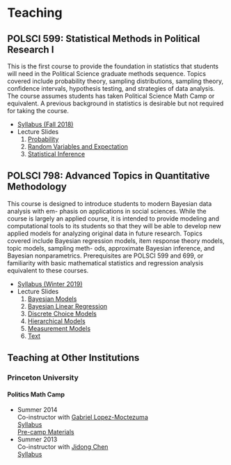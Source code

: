 # Teaching

## POLSCI 599: Statistical Methods in Political Research I

This is the first course to provide the foundation in statistics that students will need in
the Political Science graduate methods sequence. Topics covered include probability theory,
sampling distributions, sampling theory, confidence intervals, hypothesis testing, and strategies
of data analysis. The course assumes students has taken Political Science Math Camp or
equivalent. A previous background in statistics is desirable but not required for taking the
course.

- [Syllabus (Fall 2018)](./files/syl599.pdf)
- Lecture Slides  
  1. [Probability](./files/prob.pdf)
  2. [Random Variables and Expectation](./files/rv.pdf)
  3. [Statistical Inference](./files/inference.pdf)

## POLSCI 798: Advanced Topics in Quantitative Methodology

This course is designed to introduce students to modern Bayesian data analysis with em-
phasis on applications in social sciences. While the course is largely an applied course, it is
intended to provide modeling and computational tools to its students so that they will be able
to develop new applied models for analyzing original data in future research. Topics covered
include Bayesian regression models, item response theory models, topic models, sampling meth-
ods, approximate Bayesian inference, and Bayesian nonparametrics. Prerequisites are POLSCI
599 and 699, or familiarity with basic mathematical statistics and regression analysis equivalent
to these courses.

- [Syllabus (Winter 2019)](./files/syl798.pdf)
- Lecture Slides  
  1. [Bayesian Models](./files/basics.pdf)
  2. [Bayesian Linear Regression](./files/bayesreg.pdf)
  3. [Discrete Choice Models](./files/discrete.pdf)
  4. [Hierarchical Models](./files/hierarchical.pdf)
  5. [Measurement Models](./files/measurement.pdf)
  6. [Text](./files/text.pdf)

## Teaching at Other Institutions

### Princeton University

#### Politics Math Camp  
  - Summer 2014  
    Co-instructor with [Gabriel Lopez-Moctezuma](http://www.glmoctezuma.com/)  
    [Syllabus](./files/sylmath14.pdf)  
    [Pre-camp Materials](./files/premath14.pdf)
  - Summer 2013  
    Co-instructor with [Jidong Chen](https://www.jidongchen.org/)  
    [Syllabus](./files/sylmath13.pdf)

<!--
You can use the [editor on GitHub](https://github.com/shiraito/shiraito.github.io/edit/master/index.md) to maintain and preview the content for your website in Markdown files.

Whenever you commit to this repository, GitHub Pages will run [Jekyll](https://jekyllrb.com/) to rebuild the pages in your site, from the content in your Markdown files.

### Markdown

Markdown is a lightweight and easy-to-use syntax for styling your writing. It includes conventions for

```markdown
Syntax highlighted code block

# Header 1
## Header 2
### Header 3

- Bulleted
- List

1. Numbered
2. List

**Bold** and _Italic_ and `Code` text

[Link](url) and ![Image](src)
```

For more details see [GitHub Flavored Markdown](https://guides.github.com/features/mastering-markdown/).

### Jekyll Themes

Your Pages site will use the layout and styles from the Jekyll theme you have selected in your [repository settings](https://github.com/shiraito/shiraito.github.io/settings). The name of this theme is saved in the Jekyll `_config.yml` configuration file.

### Support or Contact

Having trouble with Pages? Check out our [documentation](https://help.github.com/categories/github-pages-basics/) or [contact support](https://github.com/contact) and we’ll help you sort it out.
-->

